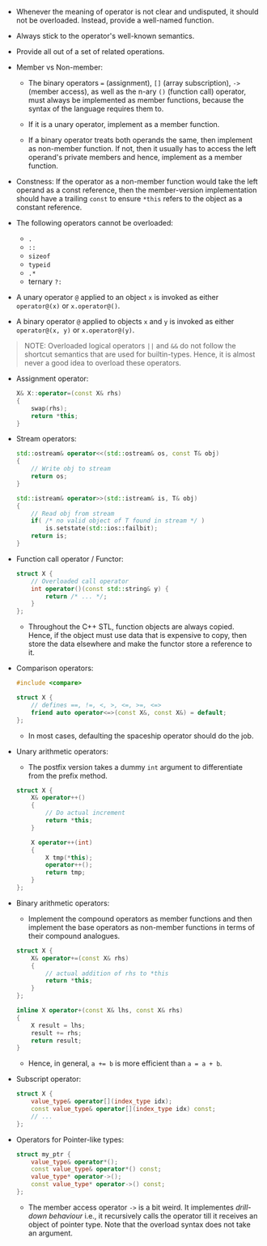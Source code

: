 - Whenever the meaning of operator is not clear and undisputed, it should not be overloaded. Instead, provide a well-named function.

- Always stick to the operator's well-known semantics.

- Provide all out of a set of related operations.

- Member vs Non-member:
    - The binary operators `=` (assignment), `[]` (array subscription), `->` (member access), as well as the n-ary `()` (function call) operator, must always be implemented as member functions, because the syntax of the language requires them to.

    - If it is a unary operator, implement as a member function.

    - If a binary operator treats both operands the same, then implement as non-member function. If not, then it usually has to access the left operand's private members and hence, implement as a member function.

- Constness: If the operator as a non-member function would take the left operand as a const reference, then the member-version implementation should have a trailing `const` to ensure `*this` refers to the object as a constant reference.

- The following operators cannot be overloaded:
    - `.`
    - `::`
    - `sizeof`
    - `typeid`
    - `.*`
    - ternary `?:`

- A unary operator `@` applied to an object `x` is invoked as either `operator@(x)` or `x.operator@()`.

- A binary operator `@` applied to objects `x` and `y` is invoked as either `operator@(x, y)` or `x.operator@(y)`.

> NOTE: Overloaded logical operators `||` and `&&` do not follow the shortcut semantics that are used for builtin-types. Hence, it is almost never a good idea to overload these operators.

- Assignment operator:
    ```c++
    X& X::operator=(const X& rhs)
    {
        swap(rhs);
        return *this;
    }
    ```

- Stream operators:
    ```c++
    std::ostream& operator<<(std::ostream& os, const T& obj)
    {
        // Write obj to stream
        return os;
    }

    std::istream& operator>>(std::istream& is, T& obj)
    {
        // Read obj from stream
        if( /* no valid object of T found in stream */ )
            is.setstate(std::ios::failbit);
        return is;
    }
    ```

- Function call operator / Functor:
    ```c++
    struct X {
        // Overloaded call operator
        int operator()(const std::string& y) {
            return /* ... */;
        }
    };
    ```

    - Throughout the C++ STL, function objects are always copied. Hence, if the object must use data that is expensive to copy, then store the data elsewhere and make the functor store a reference to it.

- Comparison operators:
    ```c++
    #include <compare>

    struct X {
        // defines ==, !=, <, >, <=, >=, <=>
        friend auto operator<=>(const X&, const X&) = default;
    };
    ```

    - In most cases, defaulting the spaceship operator should do the job.

- Unary arithmetic operators:
    - The postfix version takes a dummy `int` argument to differentiate from the prefix method.

    ```c++
    struct X {
        X& operator++()
        {
            // Do actual increment
            return *this;
        }

        X operator++(int)
        {
            X tmp(*this);
            operator++();
            return tmp;
        }
    };
    ```

- Binary arithmetic operators:
    - Implement the compound operators as member functions and then implement the base operators as non-member functions in terms of their compound analogues.

    ```c++
    struct X {
        X& operator+=(const X& rhs)
        {
            // actual addition of rhs to *this
            return *this;
        }
    };

    inline X operator+(const X& lhs, const X& rhs)
    {
        X result = lhs;
        result += rhs;
        return result;
    }
    ```

    - Hence, in general, `a += b` is more efficient than `a = a + b`.

- Subscript operator:
    ```c++
    struct X {
        value_type& operator[](index_type idx);
        const value_type& operator[](index_type idx) const;
        // ...
    };
    ```

- Operators for Pointer-like types:
    ```c++
    struct my_ptr {
        value_type& operator*();
        const value_type& operator*() const;
        value_type* operator->();
        const value_type* operator->() const;
    };
    ```

    - The member access operator `->` is a bit weird. It implementes _drill-down behaviour_ i.e., it recursively calls the operator till it receives an object of pointer type. Note that the overload syntax does not take an argument.


